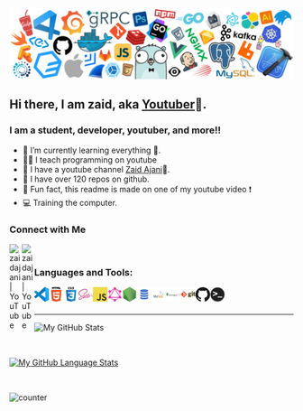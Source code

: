 ![header-image](.//header_white_.png)

## Hi there, I am zaid, aka <a href="https://youtube.com/zaidajani">Youtuber</a>👋.

### I am a student, developer, youtuber, and more!!

* 🌱 I’m currently learning everything 🤣.
* 👩‍🏫 I teach programming on youtube
* 🏫 I have a youtube channel <a href="https://youtube.com/zaidajani">Zaid Ajani</a>👋.
* 🎈 I have over 120 repos on github.
* 🎉 Fun fact, this readme is made on one of my youtube video ❗
* 💻 Training the computer.

### Connect with Me

<a href="https://youtube.com/zaidajani"><img align="left" alt="zaidajani | YouTube" width="22px" src="https://cdn.jsdelivr.net/npm/simple-icons@v3/icons/youtube.svg"/></a>
<a href="mailto:zaid.metal.ajani@gmail.com"><img align="left" alt="zaidajani | YouTube" width="22px" src="https://cdn.jsdelivr.net/npm/simple-icons@v3/icons/gmail.svg"/></a>

<br />

### Languages and Tools:

<img align="left" alt="Visual Studio Code" width="26px" src="https://raw.githubusercontent.com/github/explore/80688e429a7d4ef2fca1e82350fe8e3517d3494d/topics/visual-studio-code/visual-studio-code.png" />
<img align="left" alt="HTML5" width="26px" src="https://raw.githubusercontent.com/github/explore/80688e429a7d4ef2fca1e82350fe8e3517d3494d/topics/html/html.png" />
<img align="left" alt="CSS3" width="26px" src="https://raw.githubusercontent.com/github/explore/80688e429a7d4ef2fca1e82350fe8e3517d3494d/topics/css/css.png" />
<img align="left" alt="Sass" width="26px" src="https://raw.githubusercontent.com/github/explore/80688e429a7d4ef2fca1e82350fe8e3517d3494d/topics/sass/sass.png" />
<img align="left" alt="JavaScript" width="26px" src="https://raw.githubusercontent.com/github/explore/80688e429a7d4ef2fca1e82350fe8e3517d3494d/topics/javascript/javascript.png" />
<img align="left" alt="GraphQL" width="26px" src="https://raw.githubusercontent.com/github/explore/80688e429a7d4ef2fca1e82350fe8e3517d3494d/topics/graphql/graphql.png" />
<img align="left" alt="Node.js" width="26px" src="https://raw.githubusercontent.com/github/explore/80688e429a7d4ef2fca1e82350fe8e3517d3494d/topics/nodejs/nodejs.png" />
<img align="left" alt="SQL" width="26px" src="https://raw.githubusercontent.com/github/explore/80688e429a7d4ef2fca1e82350fe8e3517d3494d/topics/sql/sql.png" />
<img align="left" alt="MySQL" width="26px" src="https://raw.githubusercontent.com/github/explore/80688e429a7d4ef2fca1e82350fe8e3517d3494d/topics/mysql/mysql.png" />
<img align="left" alt="MongoDB" width="26px" src="https://raw.githubusercontent.com/github/explore/80688e429a7d4ef2fca1e82350fe8e3517d3494d/topics/mongodb/mongodb.png" />
<img align="left" alt="Git" width="26px" src="https://raw.githubusercontent.com/github/explore/80688e429a7d4ef2fca1e82350fe8e3517d3494d/topics/git/git.png"/>
<img align="left" alt="GitHub" width="26px" src="https://raw.githubusercontent.com/github/explore/78df643247d429f6cc873026c0622819ad797942/topics/github/github.png" />
<img align="left" alt="HTML5" width="26px" src="https://raw.githubusercontent.com/github/explore/80688e429a7d4ef2fca1e82350fe8e3517d3494d/topics/terminal/terminal.png" />

<br />
<br />

---

![My GitHub Stats](https://github-readme-stats.vercel.app/api/?username=zaidajani)

<br>

[![My GitHub Language Stats](https://github-readme-stats.vercel.app/api/top-langs/?username=zaidajani)]()

<br>

![counter](https://engv9lixq2f3rpd.m.pipedream.net)
